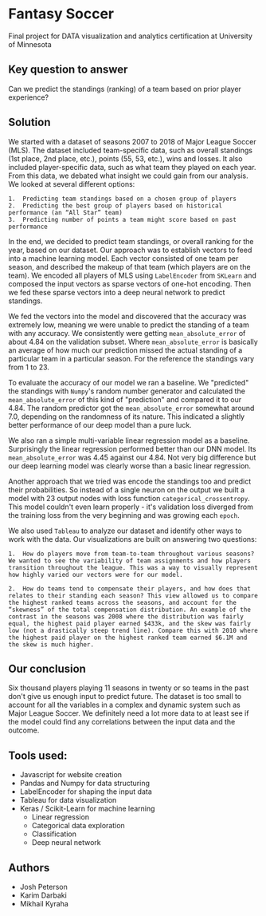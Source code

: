 # Fantasy Soccer
Final project for DATA visualization and analytics certification at University of Minnesota

## Key question to answer
Can we predict the standings (ranking) of a team based on prior player experience?

## Solution
We started with a dataset of seasons 2007 to 2018 of Major League Soccer (MLS). The dataset included team-specific data, such as overall standings (1st place, 2nd place, etc.), points (55, 53, etc.), wins and losses. It also included player-specific data, such as what team they played on each year. From this data, we debated what insight we could gain from our analysis. We looked at several different options:
    
    1.	Predicting team standings based on a chosen group of players
    2.	Predicting the best group of players based on historical performance (an “All Star” team)
    3.	Predicting number of points a team might score based on past performance

In the end, we decided to predict team standings, or overall ranking for the year, based on our dataset. Our approach was to establish vectors to feed into a machine learning model. Each vector consisted of one team per season, and described the makeup of that team (which players are on the team). We encoded all players of MLS using `LabelEncoder` from `SKLearn` and composed the input vectors as sparse vectors of one-hot encoding. Then we fed these sparse vectors into a deep neural network to predict standings.

We fed the vectors into the model and discovered that the accuracy was extremely low, meaning we were unable to predict the standing of a team with any accuracy. We consistently were getting `mean_absolute_error` of about 4.84 on the validation subset. Where `mean_absolute_error` is basically an average of how much our prediction missed the actual standing of a particular team in a particular season. For the reference the standings vary from 1 to 23.

To evaluate the accuracy of our model we ran a baseline. We "predicted" the standings with `Numpy`'s random number generator and calculated the `mean_absolute_error` of this kind of "prediction" and compared it to our 4.84. The random predictor got the `mean_absolute_error` somewhat around 7.0, depending on the randomness of its nature. This indicated a slightly better performance of our deep model than a pure luck.

We also ran a simple multi-variable linear regression model as a baseline. Surprisingly the linear regression performed better than our DNN model. Its `mean_absolute_error` was 4.45 against our 4.84. Not very big difference but our deep learning model was clearly worse than a basic linear regression.

Another approach that we tried was encode the standings too and predict their probabilities. So instead of a single neuron on the output we built a model with 23 output nodes with loss function `categorical_crossentropy`. This model couldn't even learn properly - it's validation loss diverged from the training loss from the very beginning and was growing each `epoch`.

We also used `Tableau` to analyze our dataset and identify other ways to work with the data. Our visualizations are built on answering two questions:

    1.	How do players move from team-to-team throughout various seasons? We wanted to see the variability of team assignments and how players transition throughout the league. This was a way to visually represent how highly varied our vectors were for our model.

    2.	How do teams tend to compensate their players, and how does that relates to their standing each season? This view allowed us to compare the highest ranked teams across the seasons, and account for the “skewness” of the total compensation distribution. An example of the contrast in the seasons was 2008 where the distribution was fairly equal, the highest paid player earned $433k, and the skew was fairly low (not a drastically steep trend line). Compare this with 2010 where the highest paid player on the highest ranked team earned $6.1M and the skew is much higher.

## Our conclusion
Six thousand players playing 11 seasons in twenty or so teams in the past don't give us enough input to predict future. The dataset is too small to account for all the variables in a complex and dynamic system such as Major League Soccer. We definitely need a lot more data to at least see if the model could find any correlations between the input data and the outcome.

## Tools used:
-	Javascript for website creation
-	Pandas and Numpy for data structuring
-	LabelEncoder for shaping the input data
-	Tableau for data visualization
-	Keras / Scikit-Learn for machine learning
    - Linear regression
    - Categorical data exploration
    - Classification
    - Deep neural network

## Authors
- Josh Peterson
- Karim Darbaki
- Mikhail Kyraha
